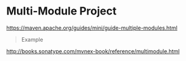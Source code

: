 # Multi-Module Project

https://maven.apache.org/guides/mini/guide-multiple-modules.html

> Example

http://books.sonatype.com/mvnex-book/reference/multimodule.html
